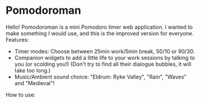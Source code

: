 # Pomodoroman
Hello! Pomodoroman is a mini Pomodoro timer web application. I wanted to make something I would use, and this is the improved version for everyone.
Features: 
  * Timer modes: Choose between 25min work/5min break, 50/10 or 90/30.
  * Companion widgets to add a little life to your work sessions by talking to you (or scolding you!)
    (Don't try to find all their dialogue bubbles, it will take too long.)
  * Music/Ambient sound choice: "Eldrum: Ryke Valley", "Rain", "Waves" and "Medieval"!

How to use:
